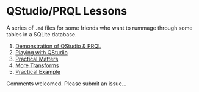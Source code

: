 # QStudio/PRQL Lessons

A series of `.md` files for some friends
who want to rummage through some tables
in a SQLite database.

1. [Demonstration of QStudio & PRQL](QStudio-PRQL_Quick_Start_%231.md)
2. [Playing with QStudio](./QStudio-PRQL_Quick_Start_%232.md)
3. [Practical Matters](./QStudio-PRQL_Quick_Start_%233.md)
4. [More Transforms](./QStudio-PRQL_Quick_Start_%234.md)
5. [Practical Example](./QStudio-PRQL_Quick_Start_%235.md)

Comments welcomed. Please submit an issue...
